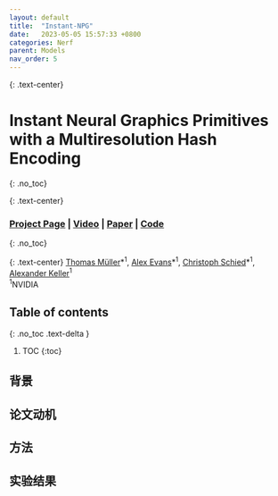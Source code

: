 ```yaml
---
layout: default
title:  "Instant-NPG"
date:   2023-05-05 15:57:33 +0800
categories: Nerf
parent: Models
nav_order: 5
---
```

{: .text-center}
# Instant Neural Graphics Primitives with a Multiresolution Hash Encoding
{: .no_toc}

{: .text-center}
### [Project Page](https://nvlabs.github.io/instant-ngp/) | [Video](https://nvlabs.github.io/instant-ngp/assets/mueller2022instant.mp4) | [Paper](https://nvlabs.github.io/instant-ngp/assets/mueller2022instant.pdf) | [Code](https://github.com/NVlabs/instant-ngp)    
{: .no_toc}

{: .text-center}
[Thomas Müller](https://tom94.net/)\*<sup>1</sup>,
[Alex Evans](https://research.nvidia.com/person/alex-evans)\*<sup>1</sup>,
[Christoph Schied](https://research.nvidia.com/person/christoph-schied)\*<sup>1</sup>,
[Alexander Keller](https://research.nvidia.com/person/alex-keller)<sup>1</sup> <br>
<sup>1</sup>NVIDIA  

## Table of contents
{: .no_toc .text-delta }

1. TOC
{:toc}

## 背景

## 论文动机

## 方法

## 实验结果
